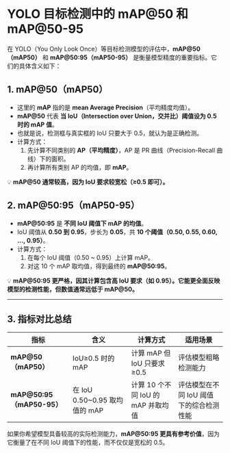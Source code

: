 # YOLO 目标检测中的 mAP@50 和 mAP@50-95

在 YOLO（You Only Look Once）等目标检测模型的评估中，**mAP@50（mAP50）** 和 **mAP@50:95（mAP50-95）** 是衡量模型精度的重要指标。它们的具体含义如下：  

## 1. mAP@50（mAP50）
- 这里的 **mAP** 指的是 **mean Average Precision**（平均精度均值）。
- **mAP@50** 代表 **当 IoU（Intersection over Union，交并比）阈值设为 0.5 时的 mAP 值**。
- 也就是说，检测框与真实框的 IoU 只要大于 0.5，就认为是正确检测。
- 计算方式：
  1. 先计算不同类别的 **AP（平均精度）**，AP 是 PR 曲线（Precision-Recall 曲线）下的面积。
  2. 再计算所有类别 AP 的均值，即 **mAP**。

💡 **mAP@50 通常较高，因为 IoU 要求较宽松（≥0.5 即可）。**

## 2. mAP@50:95（mAP50-95）
- **mAP@50:95** 是 **不同 IoU 阈值下 mAP 的均值**。
- IoU 阈值从 **0.50 到 0.95**，步长为 **0.05**，共 **10 个阈值（0.50, 0.55, 0.60, ..., 0.95）**。
- 计算方式：
  1. 在每个 IoU 阈值（0.50 ~ 0.95）上计算 mAP。
  2. 对这 10 个 mAP 取均值，得到最终的 **mAP@50:95**。

💡 **mAP@50:95 更严格，因其计算包含高 IoU 要求（如 0.95）。它能更全面反映模型的检测性能，但数值通常远低于 mAP@50。**

---

## 3. 指标对比总结

| 指标 | 含义 | 计算方式 | 适用场景 |
|------|------|--------|---------|
| **mAP@50（mAP50）** | IoU≥0.5 时的 mAP | 计算 mAP 但 IoU 只要求 ≥0.5 | 评估模型粗略检测能力 |
| **mAP@50:95（mAP50-95）** | 在 IoU 0.50~0.95 取均值的 mAP | 计算 10 个不同 IoU 的 mAP 并取均值 | 评估模型在不同 IoU 阈值下的综合检测性能 |

如果你希望模型具备较高的实际检测能力，**mAP@50:95 更具有参考价值**，因为它衡量了在不同 IoU 阈值下的性能，而不仅仅是宽松的 0.5。
